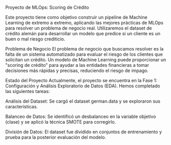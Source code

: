 
Proyecto de MLOps: Scoring de Crédito

Este proyecto tiene como objetivo construir un pipeline de Machine Learning de extremo a extremo, aplicando las mejores prácticas de MLOps para resolver un problema de negocio real. Utilizaremos el dataset de crédito alemán para desarrollar un modelo que predice si un cliente es un buen o mal riesgo crediticio.

Problema de Negocio
El problema de negocio que buscamos resolver es la falta de un sistema automatizado para evaluar el riesgo de los clientes que solicitan un crédito. Un modelo de Machine Learning puede proporcionar un "scoring de crédito" para ayudar a las entidades financieras a tomar decisiones más rápidas y precisas, reduciendo el riesgo de impago.

Estado del Proyecto
Actualmente, el proyecto se encuentra en la Fase 1: Configuración y Análisis Exploratorio de Datos (EDA). Hemos completado las siguientes tareas:

Análisis del Dataset: Se cargó el dataset german.data y se exploraron sus características.

Balanceo de Datos: Se identificó un desbalanceo en la variable objetivo (clase) y se aplicó la técnica SMOTE para corregirlo.

División de Datos: El dataset fue dividido en conjuntos de entrenamiento y prueba para la posterior evaluación del modelo.